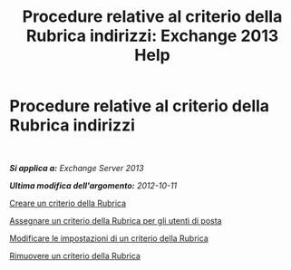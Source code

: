 ﻿---
title: 'Procedure relative al criterio della Rubrica indirizzi: Exchange 2013 Help'
TOCTitle: Procedure relative al criterio della Rubrica indirizzi
ms:assetid: 1204db89-ee4b-459a-8c14-e8d60dd6c4a4
ms:mtpsurl: https://technet.microsoft.com/it-it/library/Hh529916(v=EXCHG.150)
ms:contentKeyID: 50480023
ms.date: 05/22/2018
mtps_version: v=EXCHG.150
ms.translationtype: MT
---

# Procedure relative al criterio della Rubrica indirizzi

 

_**Si applica a:** Exchange Server 2013_

_**Ultima modifica dell'argomento:** 2012-10-11_

[Creare un criterio della Rubrica](create-an-address-book-policy-exchange-2013-help.md)

[Assegnare un criterio della Rubrica per gli utenti di posta](assign-an-address-book-policy-to-mail-users-exchange-2013-help.md)

[Modificare le impostazioni di un criterio della Rubrica](change-the-settings-of-an-address-book-policy-exchange-2013-help.md)

[Rimuovere un criterio della Rubrica](remove-an-address-book-policy-exchange-2013-help.md)


